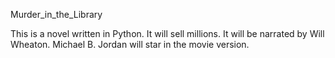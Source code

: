 Murder_in_the_Library

This is a novel written in Python. It will sell millions.
It will be narrated by Will Wheaton.
Michael B. Jordan will star in the movie version.
